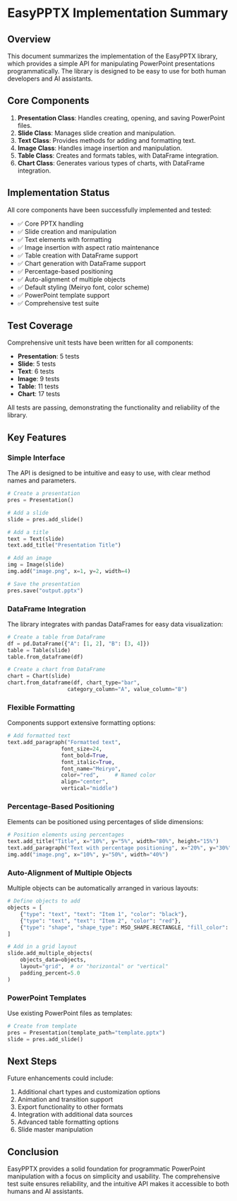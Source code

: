 # EasyPPTX Implementation Summary

## Overview

This document summarizes the implementation of the EasyPPTX library, which provides a simple API for manipulating PowerPoint presentations programmatically. The library is designed to be easy to use for both human developers and AI assistants.

## Core Components

1. **Presentation Class**: Handles creating, opening, and saving PowerPoint files.
2. **Slide Class**: Manages slide creation and manipulation.
3. **Text Class**: Provides methods for adding and formatting text.
4. **Image Class**: Handles image insertion and manipulation.
5. **Table Class**: Creates and formats tables, with DataFrame integration.
6. **Chart Class**: Generates various types of charts, with DataFrame integration.

## Implementation Status

All core components have been successfully implemented and tested:

- ✅ Core PPTX handling
- ✅ Slide creation and manipulation
- ✅ Text elements with formatting
- ✅ Image insertion with aspect ratio maintenance
- ✅ Table creation with DataFrame support
- ✅ Chart generation with DataFrame support
- ✅ Percentage-based positioning
- ✅ Auto-alignment of multiple objects
- ✅ Default styling (Meiryo font, color scheme)
- ✅ PowerPoint template support
- ✅ Comprehensive test suite

## Test Coverage

Comprehensive unit tests have been written for all components:

- **Presentation**: 5 tests
- **Slide**: 5 tests
- **Text**: 6 tests
- **Image**: 9 tests
- **Table**: 11 tests
- **Chart**: 17 tests

All tests are passing, demonstrating the functionality and reliability of the library.

## Key Features

### Simple Interface

The API is designed to be intuitive and easy to use, with clear method names and parameters.

```python
# Create a presentation
pres = Presentation()

# Add a slide
slide = pres.add_slide()

# Add a title
text = Text(slide)
text.add_title("Presentation Title")

# Add an image
img = Image(slide)
img.add("image.png", x=1, y=2, width=4)

# Save the presentation
pres.save("output.pptx")
```

### DataFrame Integration

The library integrates with pandas DataFrames for easy data visualization:

```python
# Create a table from DataFrame
df = pd.DataFrame({"A": [1, 2], "B": [3, 4]})
table = Table(slide)
table.from_dataframe(df)

# Create a chart from DataFrame
chart = Chart(slide)
chart.from_dataframe(df, chart_type="bar",
                   category_column="A", value_column="B")
```

### Flexible Formatting

Components support extensive formatting options:

```python
# Add formatted text
text.add_paragraph("Formatted text",
                 font_size=24,
                 font_bold=True,
                 font_italic=True,
                 font_name="Meiryo",
                 color="red",     # Named color
                 align="center",
                 vertical="middle")
```

### Percentage-Based Positioning

Elements can be positioned using percentages of slide dimensions:

```python
# Position elements using percentages
text.add_title("Title", x="10%", y="5%", width="80%", height="15%")
text.add_paragraph("Text with percentage positioning", x="20%", y="30%", width="60%")
img.add("image.png", x="10%", y="50%", width="40%")
```

### Auto-Alignment of Multiple Objects

Multiple objects can be automatically arranged in various layouts:

```python
# Define objects to add
objects = [
    {"type": "text", "text": "Item 1", "color": "black"},
    {"type": "text", "text": "Item 2", "color": "red"},
    {"type": "shape", "shape_type": MSO_SHAPE.RECTANGLE, "fill_color": "green"}
]

# Add in a grid layout
slide.add_multiple_objects(
    objects_data=objects,
    layout="grid",  # or "horizontal" or "vertical"
    padding_percent=5.0
)
```

### PowerPoint Templates

Use existing PowerPoint files as templates:

```python
# Create from template
pres = Presentation(template_path="template.pptx")
slide = pres.add_slide()
```

## Next Steps

Future enhancements could include:

1. Additional chart types and customization options
2. Animation and transition support
3. Export functionality to other formats
4. Integration with additional data sources
5. Advanced table formatting options
6. Slide master manipulation

## Conclusion

EasyPPTX provides a solid foundation for programmatic PowerPoint manipulation with a focus on simplicity and usability. The comprehensive test suite ensures reliability, and the intuitive API makes it accessible to both humans and AI assistants.
